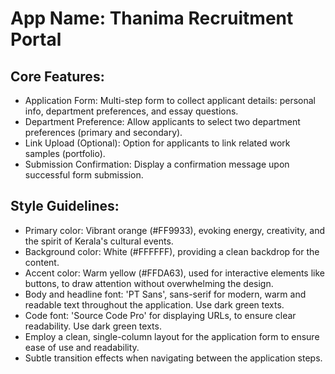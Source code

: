 # **App Name**: Thanima Recruitment Portal

## Core Features:

- Application Form: Multi-step form to collect applicant details: personal info, department preferences, and essay questions.
- Department Preference: Allow applicants to select two department preferences (primary and secondary).
- Link Upload (Optional): Option for applicants to link related work samples (portfolio).
- Submission Confirmation: Display a confirmation message upon successful form submission.

## Style Guidelines:

- Primary color: Vibrant orange (#FF9933), evoking energy, creativity, and the spirit of Kerala's cultural events.
- Background color: White (#FFFFFF), providing a clean backdrop for the content.
- Accent color: Warm yellow (#FFDA63), used for interactive elements like buttons, to draw attention without overwhelming the design.
- Body and headline font: 'PT Sans', sans-serif for modern, warm and readable text throughout the application. Use dark green texts.
- Code font: 'Source Code Pro' for displaying URLs, to ensure clear readability. Use dark green texts.
- Employ a clean, single-column layout for the application form to ensure ease of use and readability.
- Subtle transition effects when navigating between the application steps.